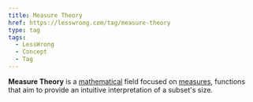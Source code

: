 ```yaml
---
title: Measure Theory
href: https://lesswrong.com/tag/measure-theory
type: tag
tags:
  - LessWrong
  - Concept
  - Tag
---
```


**Measure Theory** is a [mathematical](/tag/mathematics) field focused on [measures](https://en.wikipedia.org/wiki/Measure_(mathematics)), functions that aim to provide an intuitive interpretation of a subset's size.